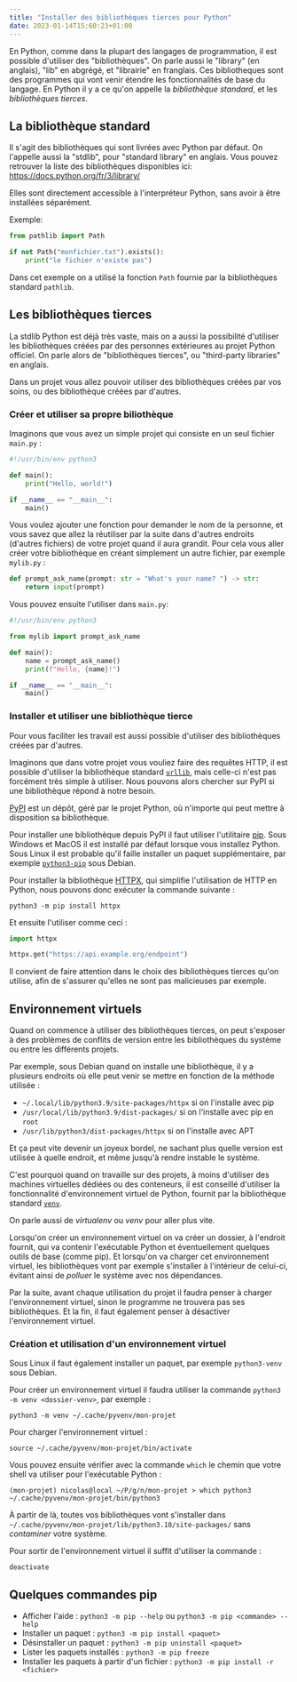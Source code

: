 ```yaml
---
title: "Installer des bibliothèques tierces pour Python"
date: 2023-01-14T15:60:23+01:00
---
```


En Python, comme dans la plupart des langages de programmation, il est possible
d'utiliser des "bibliothèques". On parle aussi le "library" (en anglais), "lib"
en abgrégé, et "librairie" en franglais. Ces bibliotheques sont des programmes
qui vont venir étendre les fonctionnalités de base du langage. En Python il y a
ce qu'on appelle la *bibliothèque standard*, et les *bibliothèques tierces*.

## La bibliothèque standard

Il s'agit des bibliothèques qui sont livrées avec Python par défaut. On
l'appelle aussi la "stdlib", pour "standard library" en anglais. Vous pouvez
retrouver la liste des bibliothèques disponibles ici:
<https://docs.python.org/fr/3/library/>

Elles sont directement accessible à l'interpréteur Python, sans avoir à être
installées séparément.

Exemple:

```python
from pathlib import Path

if not Path("monfichier.txt").exists():
    print("le fichier n'existe pas")
```

Dans cet exemple on a utilisé la fonction `Path` fournie par la bibliothèques
standard `pathlib`.

## Les bibliothèques tierces

La stdlib Python est déjà très vaste, mais on a aussi la possibilité d'utiliser
les bibliothèques créées par des personnes extérieures au projet Python
officiel. On parle alors de "bibliothèques tierces", ou "third-party libraries"
en anglais.

Dans un projet vous allez pouvoir utiliser des bibliothèques créées par vos
soins, ou des bibliothèque créées par d'autres.

### Créer et utiliser sa propre biliothèque

Imaginons que vous avez un simple projet qui consiste en un seul fichier
`main.py` :

```python
#!/usr/bin/env python3

def main():
    print("Hello, world!")

if __name__ == "__main__":
    main()
```

Vous voulez ajouter une fonction pour demander le nom de la personne, et vous
savez que allez la réutiliser par la suite dans d'autres endroits (d'autres
fichiers) de votre projet quand il aura grandit. Pour cela vous aller
créer votre bibliothèque en créant simplement un autre fichier, par exemple
`mylib.py` :

```python
def prompt_ask_name(prompt: str = "What's your name? ") -> str:
    return input(prompt)
```

Vous pouvez ensuite l'utiliser dans `main.py`:

```python
#!/usr/bin/env python3

from mylib import prompt_ask_name

def main():
    name = prompt_ask_name()
    print(f"Hello, {name}!")

if __name__ == "__main__":
    main()
```

### Installer et utiliser une bibliothèque tierce

Pour vous faciliter les travail est aussi possible d'utiliser des bibliothèques
créées par d'autres.

Imaginons que dans votre projet vous vouliez faire des requêtes HTTP, il est
possible d'utiliser la bibliothèque standard
[`urllib`](https://docs.python.org/fr/3/library/urllib.html), mais celle-ci
n'est pas forcément très simple à utiliser. Nous pouvons alors chercher sur
PyPI si une bibliothèque répond à notre besoin.

[PyPI](https://pypi.org) est un dépôt, géré par le projet Python, où n'importe
qui peut mettre à disposition sa bibliothèque.

Pour installer une bibliothèque depuis PyPI il faut utiliser l'utilitaire
[pip](https://pip.pypa.io/en/stable/). Sous Windows et MacOS il est installé
par défaut lorsque vous installez Python. Sous Linux il est probable qu'il
faille installer un paquet supplémentaire, par exemple
[`python3-pip`](https://tracker.debian.org/pkg/python3-pip) sous Debian.

Pour installer la bibliothèque [HTTPX](https://pypi.org/project/httpx/),
qui simplifie l'utilisation de HTTP en Python, nous pouvons donc exécuter la
commande suivante :

```shell
python3 -m pip install httpx
```

Et ensuite l'utiliser comme ceci :

```python
import httpx

httpx.get("https://api.example.org/endpoint")
```

Il convient de faire attention dans le choix des bibliothèques tierces qu'on
utilise, afin de s'assurer qu'elles ne sont pas malicieuses par exemple.

## Environnement virtuels

Quand on commence à utiliser des bibliothèques tierces, on peut s'exposer à
des problèmes de conflits de version entre les bibliothèques du système ou
entre les différents projets.

Par exemple, sous Debian quand on installe une bibliothèque, il y a plusieurs
endroits où elle peut venir se mettre en fonction de la méthode utilisée :

* `~/.local/lib/python3.9/site-packages/httpx` si on l'installe avec pip
* `/usr/local/lib/python3.9/dist-packages/` si on l'installe avec pip en `root`
* `/usr/lib/python3/dist-packages/httpx` si on l'installe avec APT

Et ça peut vite devenir un joyeux bordel, ne sachant plus quelle version
est utilisée à quelle endroit, et même jusqu'à rendre instable le système.

C'est pourquoi quand on travaille sur des projets, à moins d'utiliser des
machines virtuelles dédiées ou des conteneurs, il est conseillé d'utiliser la
fonctionnalité d'environnement virtuel de Python, fournit par la bibliothèque
standard [`venv`](https://docs.python.org/fr/3/library/venv.html).

On parle aussi de *virtualenv* ou *venv* pour aller plus vite.

Lorsqu'on créer un environnement virtuel on va créer un dossier, à l'endroit
fournit, qui va contenir l'exécutable Python et éventuellement quelques outils
de base (comme pip). Et lorsqu'on va charger cet environnement virtuel, les
bibliothèques vont par exemple s'installer à l'intérieur de celui-ci, évitant
ainsi de *polluer* le système avec nos dépendances.

Par la suite, avant chaque utilisation du projet il faudra penser à charger
l'environnement virtuel, sinon le programme ne trouvera pas ses bibliothèques.
Et la fin, il faut également penser à désactiver l'environnement virtuel.

### Création et utilisation d'un environnement virtuel

Sous Linux il faut également installer un paquet, par exemple `python3-venv`
sous Debian.

Pour créer un environnement virtuel il faudra utiliser la commande `python3 -m
venv <dossier-venv>`, par exemple :

```shell
python3 -m venv ~/.cache/pyvenv/mon-projet
```

Pour charger l'environnement virtuel :

```shell
source ~/.cache/pyvenv/mon-projet/bin/activate
```

Vous pouvez ensuite vérifier avec la commande `which` le chemin que votre shell
va utiliser pour l'exécutable Python :

```shell
(mon-projet) nicolas@local ~/P/g/n/mon-projet > which python3
~/.cache/pyvenv/mon-projet/bin/python3
```

À partir de là, toutes vos bibliothèques vont s'installer dans
`~/.cache/pyvenv/mon-projet/lib/python3.10/site-packages/` sans *contaminer*
votre système.

Pour sortir de l'environnement virtuel il suffit d'utiliser la commande :

```shell
deactivate
```

## Quelques commandes pip

* Afficher l'aide : `python3 -m pip --help` ou `python3 -m pip <commande> --help`
* Installer un paquet : `python3 -m pip install <paquet>`
* Désinstaller un paquet : `python3 -m pip uninstall <paquet>`
* Lister les paquets installés : `python3 -m pip freeze`
* Installer les paquets à partir d'un fichier : `python3 -m pip install -r <fichier>`
